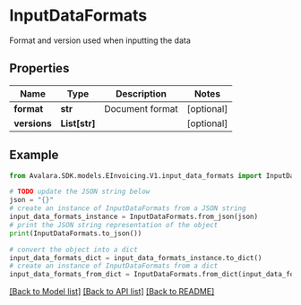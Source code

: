 # InputDataFormats

Format and version used when inputting the data

## Properties

Name | Type | Description | Notes
------------ | ------------- | ------------- | -------------
**format** | **str** | Document format | [optional] 
**versions** | **List[str]** |  | [optional] 

## Example

```python
from Avalara.SDK.models.EInvoicing.V1.input_data_formats import InputDataFormats

# TODO update the JSON string below
json = "{}"
# create an instance of InputDataFormats from a JSON string
input_data_formats_instance = InputDataFormats.from_json(json)
# print the JSON string representation of the object
print(InputDataFormats.to_json())

# convert the object into a dict
input_data_formats_dict = input_data_formats_instance.to_dict()
# create an instance of InputDataFormats from a dict
input_data_formats_from_dict = InputDataFormats.from_dict(input_data_formats_dict)
```
[[Back to Model list]](../README.md#documentation-for-models) [[Back to API list]](../README.md#documentation-for-api-endpoints) [[Back to README]](../README.md)


